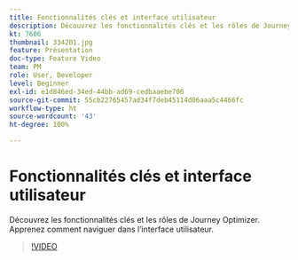 ```yaml
---
title: Fonctionnalités clés et interface utilisateur
description: Découvrez les fonctionnalités clés et les rôles de Journey Optimizer. Apprenez comment naviguer dans l’interface utilisateur.
kt: 7606
thumbnail: 334201.jpg
feature: Présentation
doc-type: Feature Video
team: PM
role: User, Developer
level: Beginner
exl-id: e1d846ed-34ed-44bb-ad69-cedbaaebe706
source-git-commit: 55cb22765457ad34f7deb45114d06aaa5c4466fc
workflow-type: ht
source-wordcount: '43'
ht-degree: 100%

---
```


# Fonctionnalités clés et interface utilisateur

Découvrez les fonctionnalités clés et les rôles de Journey Optimizer. Apprenez comment naviguer dans l’interface utilisateur.

>[!VIDEO](https://video.tv.adobe.com/v/334201?quality=12)
